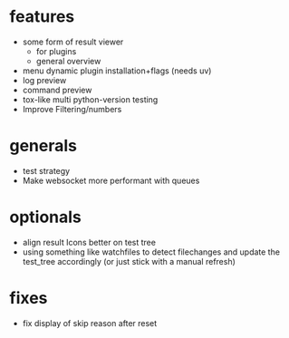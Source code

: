 # features
- some form of result viewer
    - for plugins
    - general overview
- menu dynamic plugin installation+flags (needs uv)
- log preview
- command preview
- tox-like multi python-version testing
- Improve Filtering/numbers

# generals
- test strategy
- Make websocket more performant with queues

# optionals
- align result Icons better on test tree
- using something like watchfiles to detect filechanges and
update the test_tree accordingly (or just stick with a manual refresh)

# fixes
- fix display of skip reason after reset
